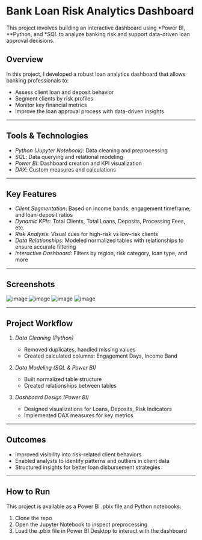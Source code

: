 # Bank Loan Risk Analytics Dashboard

This project involves building an interactive dashboard using *Power BI, **Python, and **SQL* to analyze banking risk and support data-driven loan approval decisions.

## Overview

In this project, I developed a robust loan analytics dashboard that allows banking professionals to:

- Assess client loan and deposit behavior
- Segment clients by risk profiles
- Monitor key financial metrics
- Improve the loan approval process with data-driven insights

---

## Tools & Technologies

- *Python (Jupyter Notebook)*: Data cleaning and preprocessing
- *SQL*: Data querying and relational modeling
- *Power BI*: Dashboard creation and KPI visualization
- *DAX*: Custom measures and calculations

---

## Key Features

- *Client Segmentation*: Based on income bands, engagement timeframe, and loan-deposit ratios
- *Dynamic KPIs*: Total Clients, Total Loans, Deposits, Processing Fees, etc.
- *Risk Analysis*: Visual cues for high-risk vs low-risk clients
- *Data Relationships*: Modeled normalized tables with relationships to ensure accurate filtering
- *Interactive Dashboard*: Filters by region, risk category, loan type, and more

---

## Screenshots
![image](https://github.com/user-attachments/assets/6b59e50f-8f81-4c5c-aee6-03fb96481201)
![image](https://github.com/user-attachments/assets/cc9b2f16-9110-4cc2-b83a-2756d18ef7c9)
![image](https://github.com/user-attachments/assets/6ae29915-ad04-4792-a7ae-4e83f6f47387)
![image](https://github.com/user-attachments/assets/5bd91e83-a6a6-4ac8-a5d5-8e09b265ff9c)




---

## Project Workflow

1. *Data Cleaning (Python)*  
   - Removed duplicates, handled missing values  
   - Created calculated columns: Engagement Days, Income Band

2. *Data Modeling (SQL & Power BI)*  
   - Built normalized table structure  
   - Created relationships between tables

3. *Dashboard Design (Power BI)*  
   - Designed visualizations for Loans, Deposits, Risk Indicators  
   - Implemented DAX measures for key metrics

---

## Outcomes

- Improved visibility into risk-related client behaviors
- Enabled analysts to identify patterns and outliers in client data
- Structured insights for better loan disbursement strategies

---

## How to Run

This project is available as a Power BI .pbix file and Python notebooks:
1. Clone the repo
2. Open the Jupyter Notebook to inspect preprocessing
3. Load the .pbix file in Power BI Desktop to interact with the dashboard
